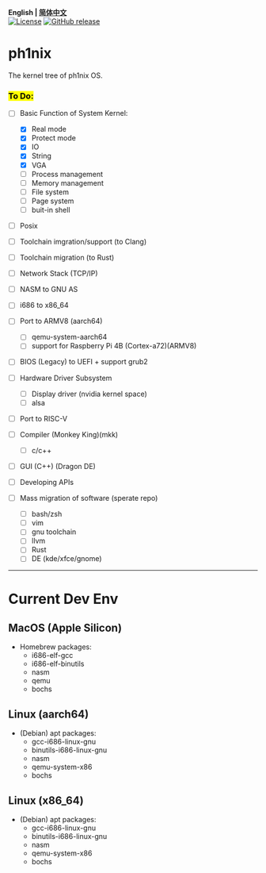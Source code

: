 **English | [简体中文](./README_zh_cn.md)**<br>
[![License](https://img.shields.io/badge/License-MIT-blue)](https://github.com/HuayuZhangJager/ph1nix/blob/main/LICENSE.txt)
[![GitHub release](https://img.shields.io/badge/Releases-Latest-brightgreen)](https://github.com/HuayuZhangJager/ph1nix/releases/latest)

# ph1nix

The kernel tree of ph1nix OS.

### <mark>To Do:<mark>

- [ ] Basic Function of System Kernel:
    
    - [x] Real mode
    - [x] Protect mode
    - [x] IO
    - [x] String
    - [x] VGA
    - [ ] Process management
    - [ ] Memory management
    - [ ] File system
    - [ ] Page system
    - [ ] buit-in shell

- [ ] Posix

- [ ] Toolchain imgration/support (to Clang)

- [ ] Toolchain migration (to Rust)

- [ ] Network Stack (TCP/IP)

- [ ] NASM to GNU AS

- [ ] i686 to x86_64

- [ ] Port to ARMV8 (aarch64)
  
  - [ ] qemu-system-aarch64
  - [ ] support for Raspberry Pi 4B (Cortex-a72)(ARMV8)

- [ ] BIOS (Legacy) to UEFI + support grub2

- [ ] Hardware Driver Subsystem

  - [ ] Display driver (nvidia kernel space)
  - [ ] alsa

- [ ] Port to RISC-V

- [ ] Compiler (Monkey King)(mkk)

  - [ ] c/c++

- [ ] GUI (C++) (Dragon DE)

- [ ] Developing APIs

- [ ] Mass migration of software (sperate repo)

  - [ ] bash/zsh
  - [ ] vim
  - [ ] gnu toolchain
  - [ ] llvm
  - [ ] Rust
  - [ ] DE (kde/xfce/gnome)
---

# Current Dev Env
## MacOS (Apple Silicon)
- Homebrew packages:
  - i686-elf-gcc
  - i686-elf-binutils
  - nasm
  - qemu
  - bochs
## Linux (aarch64) 
- (Debian) apt packages:
  - gcc-i686-linux-gnu
  - binutils-i686-linux-gnu
  - nasm
  - qemu-system-x86
  - bochs
## Linux (x86_64) 
- (Debian) apt packages:
  - gcc-i686-linux-gnu
  - binutils-i686-linux-gnu
  - nasm
  - qemu-system-x86
  - bochs